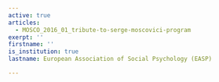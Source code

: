 ```yaml
---
active: true
articles:
  - MOSCO_2016_01_tribute-to-serge-moscovici-program
exerpt: ''
firstname: ''
is_institution: true
lastname: European Association of Social Psychology (EASP)

---
```

